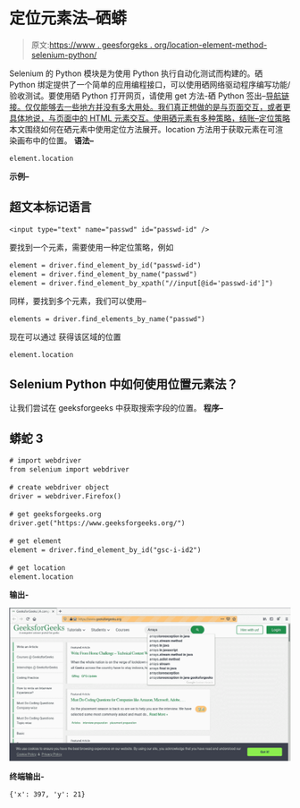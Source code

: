 # 定位元素法–硒蟒

> 原文:[https://www . geesforgeks . org/location-element-method-selenium-python/](https://www.geeksforgeeks.org/location-element-method-selenium-python/)

Selenium 的 Python 模块是为使用 Python 执行自动化测试而构建的。硒 Python 绑定提供了一个简单的应用编程接口，可以使用硒网络驱动程序编写功能/验收测试。要使用硒 Python 打开网页，请使用 get 方法-硒 Python 签出–[导航链接。仅仅能够去一些地方并没有多大用处。我们真正想做的是与页面交互，或者更具体地说，与页面中的 HTML 元素交互。使用硒元素有多种策略，结账–](https://www.geeksforgeeks.org/navigating-links-using-get-method-selenium-python/)[定位策略](https://www.geeksforgeeks.org/locator-strategies-selenium-python/)
本文围绕如何在硒元素中使用定位方法展开。location 方法用于获取元素在可渲染画布中的位置。
**语法–**

```
element.location
```

**示例–**

## 超文本标记语言

```
<input type="text" name="passwd" id="passwd-id" />
```

要找到一个元素，需要使用一种定位策略，例如

```
element = driver.find_element_by_id("passwd-id")
element = driver.find_element_by_name("passwd")
element = driver.find_element_by_xpath("//input[@id='passwd-id']")
```

同样，要找到多个元素，我们可以使用–

```
elements = driver.find_elements_by_name("passwd")
```

现在可以通过
获得该区域的位置

```
element.location
```

## Selenium Python 中如何使用位置元素法？

让我们尝试在 geeksforgeeks 中获取搜索字段的位置。
**程序–**

## 蟒蛇 3

```
# import webdriver
from selenium import webdriver

# create webdriver object
driver = webdriver.Firefox()

# get geeksforgeeks.org
driver.get("https://www.geeksforgeeks.org/")

# get element
element = driver.find_element_by_id("gsc-i-id2")

# get location
element.location
```

**输出-**

![clear element method - Selenium Python](img/f064e7f56f429846a660c5a31e94c214.png)

**终端输出-**

```
{'x': 397, 'y': 21}
```